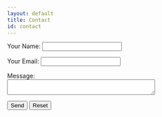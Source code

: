 ```yaml
---
layout: default
title: Contact
id: contact
---
```


<form name="contact" method="POST" data-netflify="true">
    <p>
        <label> Your Name: <input type="text" name="name"/> </label>
    </p>
    <p>
        <label> Your Email: <input type="email" name="email"/> </label>
    </p>
        Message: <br>
    <textarea name:"message" id="message" cols="40" rows="2"></textarea>
    </p>
    <p>
        <button type="submit"> Send</button>
        <button type="reset"> Reset</button>
    </p>
</form>
